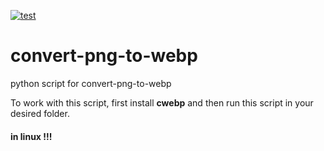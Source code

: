 [![test](https://github.com/KomeilParseh/convert-png-to-webp/actions/workflows/python-package.yml/badge.svg)](https://github.com/KomeilParseh/convert-png-to-webp/actions/workflows/python-package.yml)

# convert-png-to-webp
python script for convert-png-to-webp

To work with this script, first install **cwebp**  and then run this script in your desired folder.

#### in linux !!!
